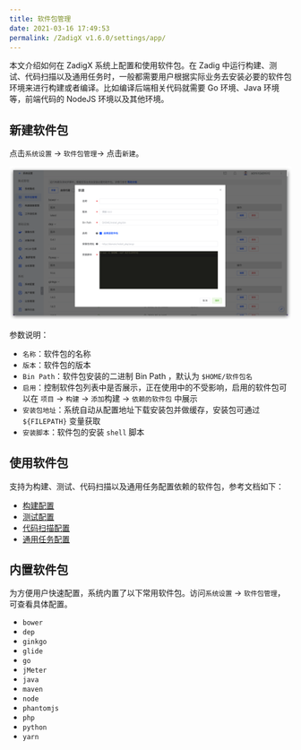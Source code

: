 ```yaml
---
title: 软件包管理
date: 2021-03-16 17:49:53
permalink: /ZadigX v1.6.0/settings/app/
---
```


本文介绍如何在 ZadigX 系统上配置和使用软件包。在 Zadig 中运行构建、测试、代码扫描以及通用任务时，一般都需要用户根据实际业务去安装必要的软件包环境来进行构建或者编译。比如编译后端相关代码就需要 Go 环境、Java 环境等，前端代码的 NodeJS 环境以及其他环境。

## 新建软件包

点击`系统设置` -> `软件包管理`-> 点击`新建`。

![app](./_images/app.png)

参数说明：
- `名称`：软件包的名称
- `版本`：软件包的版本
- `Bin Path`：软件包安装的二进制 Bin Path ，默认为 `$HOME/软件包名`
- `启用`：控制软件包列表中是否展示，正在使用中的不受影响，启用的软件包可以在 `项目` -> `构建` -> `添加`构建 -> `依赖的软件包` 中展示
- `安装包地址`：系统自动从配置地址下载安装包并做缓存，安装包可通过 `${FILEPATH}` 变量获取
- `安装脚本`：软件包的安装 `shell` 脚本

## 使用软件包

支持为构建、测试、代码扫描以及通用任务配置依赖的软件包，参考文档如下：

- [构建配置](/ZadigX%20v1.6.0/project/build/)
- [测试配置](/ZadigX%20v1.6.0/project/test/#测试配置)
- [代码扫描配置](/ZadigX%20v1.6.0/project/scan/)
- [通用任务配置](/ZadigX%20v1.6.0/project/workflow-jobs/#通用任务)

## 内置软件包

为方便用户快速配置，系统内置了以下常用软件包。访问`系统设置` -> `软件包管理`，可查看具体配置。

- `bower`
- `dep`
- `ginkgo`
- `glide`
- `go`
- `jMeter`
- `java`
- `maven`
- `node`
- `phantomjs`
- `php`
- `python`
- `yarn`
